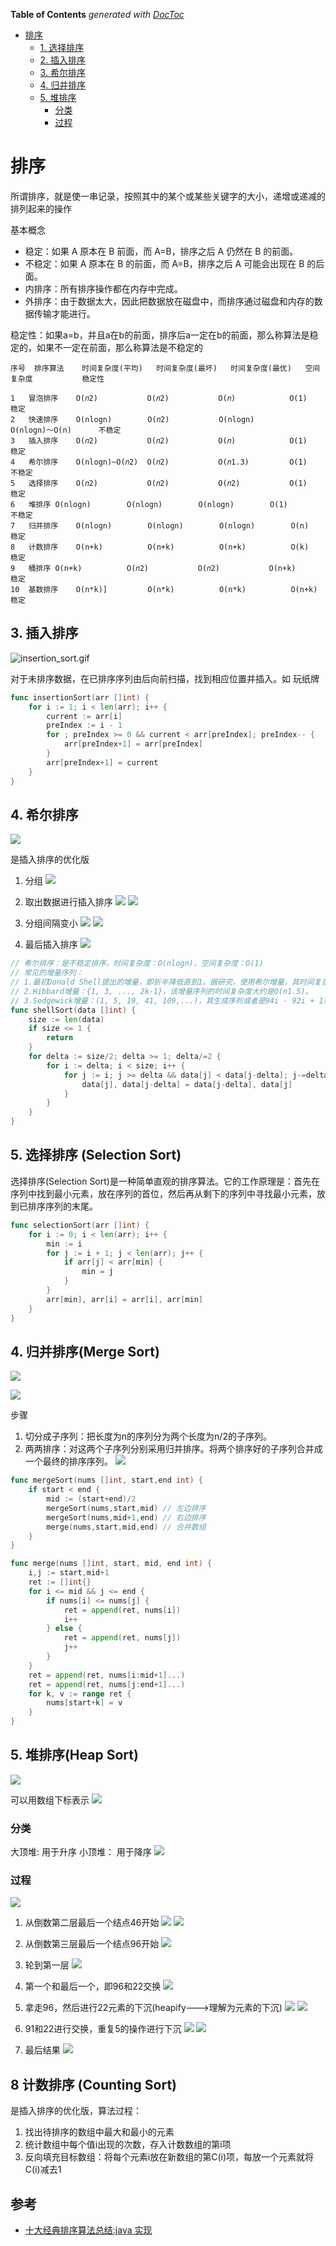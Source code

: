 <!-- START doctoc generated TOC please keep comment here to allow auto update -->
<!-- DON'T EDIT THIS SECTION, INSTEAD RE-RUN doctoc TO UPDATE -->
**Table of Contents**  *generated with [DocToc](https://github.com/thlorenz/doctoc)*

- [排序](#%E6%8E%92%E5%BA%8F)
  - [1. 选择排序](#1-%E9%80%89%E6%8B%A9%E6%8E%92%E5%BA%8F)
  - [2. 插入排序](#2-%E6%8F%92%E5%85%A5%E6%8E%92%E5%BA%8F)
  - [3. 希尔排序](#3-%E5%B8%8C%E5%B0%94%E6%8E%92%E5%BA%8F)
  - [4. 归并排序](#4-%E5%BD%92%E5%B9%B6%E6%8E%92%E5%BA%8F)
  - [5. 堆排序](#5-%E5%A0%86%E6%8E%92%E5%BA%8F)
    - [分类](#%E5%88%86%E7%B1%BB)
    - [过程](#%E8%BF%87%E7%A8%8B)

<!-- END doctoc generated TOC please keep comment here to allow auto update -->

# 排序
所谓排序，就是使一串记录，按照其中的某个或某些关键字的大小，递增或递减的排列起来的操作

基本概念

* 稳定：如果 A 原本在 B 前面，而 A=B，排序之后 A 仍然在 B 的前面。
* 不稳定：如果 A 原本在 B 的前面，而 A=B，排序之后 A 可能会出现在 B 的后面。
* 内排序：所有排序操作都在内存中完成。
* 外排序：由于数据太大，因此把数据放在磁盘中，而排序通过磁盘和内存的数据传输才能进行。

稳定性：如果a=b，并且a在b的前面，排序后a一定在b的前面，那么称算法是稳定的，如果不一定在前面，那么称算法是不稳定的


```shell
序号  排序算法	时间复杂度(平均)	时间复杂度(最坏)	时间复杂度(最优)	空间复杂度           稳定性

1   冒泡排序	O(𝑛2)	        O(𝑛2)	        O(𝑛)	        O(1)                稳定
2   快速排序	O(nlogn)        O(𝑛2)	        O(nlogn)        O(nlogn)～O(n)      不稳定
3   插入排序	O(𝑛2)	        O(𝑛2)	        O(𝑛)	        O(1)                稳定
4   希尔排序	O(nlogn)~O(𝑛2)	O(𝑛2)	        O(𝑛1.3)	        O(1)                不稳定
5   选择排序	O(𝑛2)	        O(𝑛2)	        O(𝑛2)	        O(1)                稳定
6   堆排序	O(nlogn)        O(nlogn)        O(nlogn)        O(1)                不稳定
7   归并排序	O(nlogn)        O(nlogn)        O(nlogn)        O(n)	            稳定
8   计数排序	O(n+k)          O(n+k)          O(n+k)          O(k)                稳定
9   桶排序	O(n+k)          O(𝑛2)           O(𝑛2)           O(n+k)              稳定
10  基数排序	O(n*k)]         O(n*k)          O(n*k)          O(n+k)              稳定
```

## 3. 插入排序
![insertion_sort.gif](.sort_images%2Finsertion_sort.gif)

对于未排序数据，在已排序序列由后向前扫描，找到相应位置并插入。如 玩纸牌

```go
func insertionSort(arr []int) {
    for i := 1; i < len(arr); i++ {
        current := arr[i]
        preIndex := i - 1
        for ; preIndex >= 0 && current < arr[preIndex]; preIndex-- {
            arr[preIndex+1] = arr[preIndex]
        }
        arr[preIndex+1] = current
    }
}
```

## 4. 希尔排序
![](.sort_images/shell_sort.png)

是插入排序的优化版

1. 分组
   ![](.sort_images/shell_process1.png)
2. 取出数据进行插入排序
   ![](.sort_images/shell_process2.png)
   ![](.sort_images/shell_process3.png)

3. 分组间隔变小
   ![](.sort_images/shell_process4.png)
   ![](.sort_images/shell_process5.png)

4. 最后插入排序
   ![](.sort_images/shell_process6.png)

```go
// 希尔排序：是不稳定排序，时间复杂度：O(nlogn)，空间复杂度：O(1)
// 常见的增量序列：
// 1.最初Donald Shell提出的增量，即折半降低直到1。据研究，使用希尔增量，其时间复杂度还是O(n2)。
// 2.Hibbard增量：{1, 3, ..., 2k-1}，该增量序列的时间复杂度大约是O(n1.5)。
// 3.Sedgewick增量：(1, 5, 19, 41, 109,...)，其生成序列或者是94i - 92i + 1或者是4i - 3*2i + 1。
func shellSort(data []int) {
	size := len(data)
	if size <= 1 {
		return
	}
	for delta := size/2; delta >= 1; delta/=2 {
		for i := delta; i < size; i++ {
			for j := i; j >= delta && data[j] < data[j-delta]; j-=delta {
				data[j], data[j-delta] = data[j-delta], data[j]
			}
		}
	}
}
```

## 5. 选择排序 (Selection Sort)

   选择排序(Selection Sort)是一种简单直观的排序算法。它的工作原理是：首先在序列中找到最小元素，放在序列的首位，然后再从剩下的序列中寻找最小元素，放到已排序序列的末尾。

```go
func selectionSort(arr []int) {
    for i := 0; i < len(arr); i++ {
        min := i
        for j := i + 1; j < len(arr); j++ {
            if arr[j] < arr[min] {
                min = j
            }
        }
        arr[min], arr[i] = arr[i], arr[min]
    }
}
```



## 4. 归并排序(Merge Sort)
![](.sort_images/merge_sort.png)

![](.sort_images/merge_sort2.png)

步骤
1. 切分成子序列：把长度为n的序列分为两个长度为n/2的子序列。
2. 两两排序：对这两个子序列分别采用归并排序。将两个排序好的子序列合并成一个最终的排序序列。
![](.sort_images/merge_sort3.png)

```go
func mergeSort(nums []int, start,end int) {
    if start < end {
        mid := (start+end)/2
        mergeSort(nums,start,mid) // 左边排序
        mergeSort(nums,mid+1,end) // 右边排序
        merge(nums,start,mid,end) // 合并数组
    }
}

func merge(nums []int, start, mid, end int) {
    i,j := start,mid+1
    ret := []int{}
    for i <= mid && j <= end {
        if nums[i] <= nums[j] {
            ret = append(ret, nums[i])
            i++
        } else {
            ret = append(ret, nums[j])
            j++
        }
    }
    ret = append(ret, nums[i:mid+1]...)
    ret = append(ret, nums[j:end+1]...)
    for k, v := range ret {
        nums[start+k] = v
    }
}
```

## 5. 堆排序(Heap Sort)
![](.sort_images/heap_idea.png)

可以用数组下标表示
![](.sort_images/heap_idea1.png)


### 分类
大顶堆: 用于升序
小顶堆： 用于降序
![](.sort_images/large_small_heap.png)

### 过程

![](.sort_images/heap_process1.png)
1. 从倒数第二层最后一个结点46开始
![](.sort_images/heapify1.png)
![](.sort_images/heapify2.png)

2. 从倒数第三层最后一个结点96开始
![](.sort_images/heapify3.png)

3. 轮到第一层
![](.sort_images/heapify4.png)

4. 第一个和最后一个，即96和22交换
![](.sort_images/heapify5.png)

5. 拿走96，然后进行22元素的下沉(heapify--->理解为元素的下沉)
![](.sort_images/heapify6.png)
![](.sort_images/heapify7.png)

6. 91和22进行交换，重复5的操作进行下沉
![](.sort_images/heapify8.png)
![](.sort_images/heapify9.png)

7. 最后结果
![](.sort_images/heapify_rsp.png)


## 8 计数排序 (Counting Sort)

是插入排序的优化版，算法过程：

1. 找出待排序的数组中最大和最小的元素
2. 统计数组中每个值i出现的次数，存入计数数组的第i项
3. 反向填充目标数组：将每个元素i放在新数组的第C(i)项，每放一个元素就将C(i)减去1


## 参考
- [十大经典排序算法总结:java 实现](https://javaguide.cn/cs-basics/algorithms/10-classical-sorting-algorithms.html)